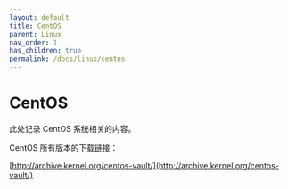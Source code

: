 ```yaml
---
layout: default
title: CentOS
parent: Linux
nav_order: 1
has_children: true
permalink: /docs/linux/centos
---
```


# CentOS

此处记录 CentOS 系统相关的内容。

CentOS 所有版本的下载链接：

[http://archive.kernel.org/centos-vault/](http://archive.kernel.org/centos-vault/)

